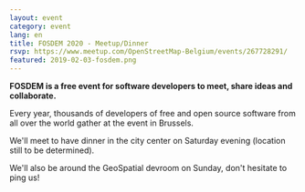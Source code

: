 ```yaml
---
layout: event
category: event
lang: en
title: FOSDEM 2020 - Meetup/Dinner
rsvp: https://www.meetup.com/OpenStreetMap-Belgium/events/267728291/
featured: 2019-02-03-fosdem.png
---
```


**FOSDEM is a free event for software developers to meet, share ideas and collaborate.**

Every year, thousands of developers of free and open source software from all over the world gather at the event in Brussels.

We'll meet to have dinner in the city center on Saturday evening (location still to be determined).

We'll also be around the GeoSpatial devroom on Sunday, don't hesitate to ping us!
